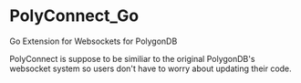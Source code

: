 # PolyConnect_Go
Go Extension for Websockets for PolygonDB

PolyConnect is suppose to be similiar to the original PolygonDB's websocket system so users don't have to worry about updating their code. 

